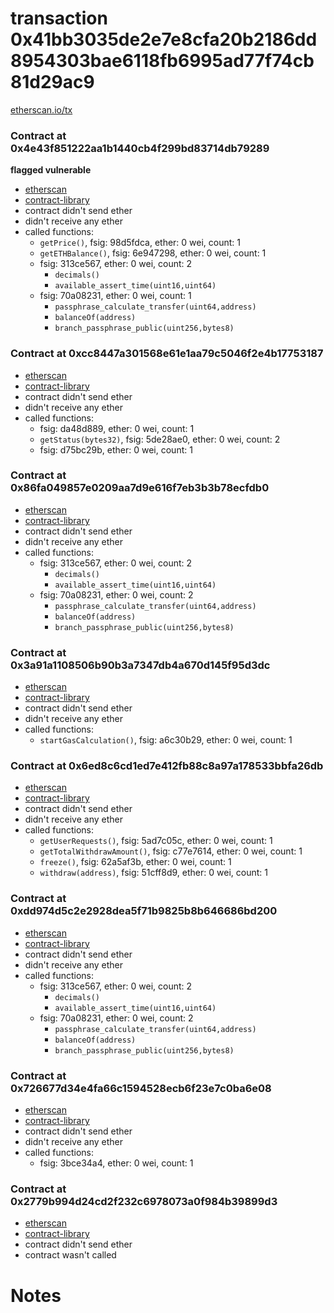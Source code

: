 # transaction 0x41bb3035de2e7e8cfa20b2186dd8954303bae6118fb6995ad77f74cb81d29ac9

[etherscan.io/tx](https://etherscan.io/tx/0x41bb3035de2e7e8cfa20b2186dd8954303bae6118fb6995ad77f74cb81d29ac9)


### Contract at 0x4e43f851222aa1b1440cb4f299bd83714db79289

**flagged vulnerable**

* [etherscan](https://etherscan.io/address/0x4e43f851222aa1b1440cb4f299bd83714db79289)
* [contract-library](https://contract-library.com/contracts/Ethereum/4e43f851222aa1b1440cb4f299bd83714db79289)
* contract didn't send ether
* didn't receive any ether
* called functions:
    * `getPrice()`, fsig: 98d5fdca, ether: 0 wei, count: 1
    * `getETHBalance()`, fsig: 6e947298, ether: 0 wei, count: 1
    * fsig: 313ce567, ether: 0 wei, count: 2
        * `decimals()`
        * `available_assert_time(uint16,uint64)`
    * fsig: 70a08231, ether: 0 wei, count: 1
        * `passphrase_calculate_transfer(uint64,address)`
        * `balanceOf(address)`
        * `branch_passphrase_public(uint256,bytes8)`


### Contract at 0xcc8447a301568e61e1aa79c5046f2e4b17753187

* [etherscan](https://etherscan.io/address/0xcc8447a301568e61e1aa79c5046f2e4b17753187)
* [contract-library](https://contract-library.com/contracts/Ethereum/cc8447a301568e61e1aa79c5046f2e4b17753187)
* contract didn't send ether
* didn't receive any ether
* called functions:
    * fsig: da48d889, ether: 0 wei, count: 1
    * `getStatus(bytes32)`, fsig: 5de28ae0, ether: 0 wei, count: 2
    * fsig: d75bc29b, ether: 0 wei, count: 1


### Contract at 0x86fa049857e0209aa7d9e616f7eb3b3b78ecfdb0

* [etherscan](https://etherscan.io/address/0x86fa049857e0209aa7d9e616f7eb3b3b78ecfdb0)
* [contract-library](https://contract-library.com/contracts/Ethereum/86fa049857e0209aa7d9e616f7eb3b3b78ecfdb0)
* contract didn't send ether
* didn't receive any ether
* called functions:
    * fsig: 313ce567, ether: 0 wei, count: 2
        * `decimals()`
        * `available_assert_time(uint16,uint64)`
    * fsig: 70a08231, ether: 0 wei, count: 2
        * `passphrase_calculate_transfer(uint64,address)`
        * `balanceOf(address)`
        * `branch_passphrase_public(uint256,bytes8)`


### Contract at 0x3a91a1108506b90b3a7347db4a670d145f95d3dc

* [etherscan](https://etherscan.io/address/0x3a91a1108506b90b3a7347db4a670d145f95d3dc)
* [contract-library](https://contract-library.com/contracts/Ethereum/3a91a1108506b90b3a7347db4a670d145f95d3dc)
* contract didn't send ether
* didn't receive any ether
* called functions:
    * `startGasCalculation()`, fsig: a6c30b29, ether: 0 wei, count: 1


### Contract at 0x6ed8c6cd1ed7e412fb88c8a97a178533bbfa26db

* [etherscan](https://etherscan.io/address/0x6ed8c6cd1ed7e412fb88c8a97a178533bbfa26db)
* [contract-library](https://contract-library.com/contracts/Ethereum/6ed8c6cd1ed7e412fb88c8a97a178533bbfa26db)
* contract didn't send ether
* didn't receive any ether
* called functions:
    * `getUserRequests()`, fsig: 5ad7c05c, ether: 0 wei, count: 1
    * `getTotalWithdrawAmount()`, fsig: c77e7614, ether: 0 wei, count: 1
    * `freeze()`, fsig: 62a5af3b, ether: 0 wei, count: 1
    * `withdraw(address)`, fsig: 51cff8d9, ether: 0 wei, count: 1


### Contract at 0xdd974d5c2e2928dea5f71b9825b8b646686bd200

* [etherscan](https://etherscan.io/address/0xdd974d5c2e2928dea5f71b9825b8b646686bd200)
* [contract-library](https://contract-library.com/contracts/Ethereum/dd974d5c2e2928dea5f71b9825b8b646686bd200)
* contract didn't send ether
* didn't receive any ether
* called functions:
    * fsig: 313ce567, ether: 0 wei, count: 2
        * `decimals()`
        * `available_assert_time(uint16,uint64)`
    * fsig: 70a08231, ether: 0 wei, count: 2
        * `passphrase_calculate_transfer(uint64,address)`
        * `balanceOf(address)`
        * `branch_passphrase_public(uint256,bytes8)`


### Contract at 0x726677d34e4fa66c1594528ecb6f23e7c0ba6e08

* [etherscan](https://etherscan.io/address/0x726677d34e4fa66c1594528ecb6f23e7c0ba6e08)
* [contract-library](https://contract-library.com/contracts/Ethereum/726677d34e4fa66c1594528ecb6f23e7c0ba6e08)
* contract didn't send ether
* didn't receive any ether
* called functions:
    * fsig: 3bce34a4, ether: 0 wei, count: 1


### Contract at 0x2779b994d24cd2f232c6978073a0f984b39899d3

* [etherscan](https://etherscan.io/address/0x2779b994d24cd2f232c6978073a0f984b39899d3)
* [contract-library](https://contract-library.com/contracts/Ethereum/2779b994d24cd2f232c6978073a0f984b39899d3)
* contract didn't send ether
* contract wasn't called

# Notes

